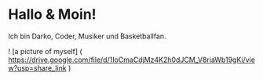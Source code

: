 # Hallo & Moin!

Ich bin Darko, Coder, Musiker und Basketballfan.

! [a picture of myself] ( https://drive.google.com/file/d/1IoCmaCdjMz4K2h0dJCM_V8riaWb19gKi/view?usp=share_link )

